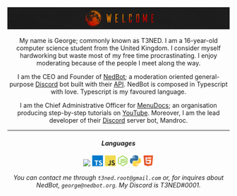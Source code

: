 <div align="center">

<img src="https://github.com/T3NED/T3NED/blob/master/assets/welcome.png">

My name is George; commonly known as T3NED. I am a 16-year-old computer science student from the United Kingdom. I consider myself hardworking but waste most of my free time procrastinating. I enjoy moderating because of the people I meet along the way.

I am the CEO and Founder of [NedBot](https://www.nedbot.org); a moderation oriented general-purpose [Discord](https://discord.com) bot built with their [API](https://discord.com/developers). NedBot is composed in Typescript with love. Typescript is my favoured language.

I am the Chief Administrative Officer for [MenuDocs](https://menudocs.org); an organisation producing step-by-step tutorials on [YouTube](https://youtube.com/menudocs). Moreover, I am the lead developer of their [Discord](https://discord.com) server bot, Mandroc.

<hr>

<h4> <i> Languages </i> </h4>

<img width="25px" src="https://raw.githubusercontent.com/T3NED/T3NED/master/assets/welcome.svg">
<img width="25px" src="https://raw.githubusercontent.com/T3NED/T3NED/master/assets/typescript.svg">
<img width="25px" src="https://raw.githubusercontent.com/T3NED/T3NED/master/assets/javascript.svg">
<img width="25px" src="https://raw.githubusercontent.com/T3NED/T3NED/master/assets/nodejs.svg">
<img width="25px" src="https://raw.githubusercontent.com/T3NED/T3NED/master/assets/python.svg">
<img width="25px" src="https://raw.githubusercontent.com/T3NED/T3NED/master/assets/html.svg">

<i>You can contact me through `t3ned.root@gmail.com` or, for inquires about NedBot, `george@nedbot.org`. My Discord is T3NED#0001.</i>

</div>
